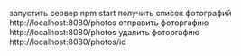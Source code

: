 
запустить сервер npm start
получить список фотографий http://localhost:8080/photos
отправить фоторгафию http://localhost:8080/photos
удалить фоторгафию http://localhost:8080/photos/id
